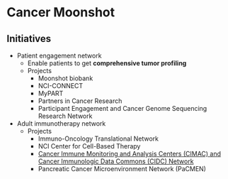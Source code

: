 # Cancer Moonshot

## Initiatives
- Patient engagement network
  - Enable patients to get **comprehensive tumor profiling**
  - Projects
    - Moonshot biobank
    - NCI-CONNECT
    - MyPART
    - Partners in Cancer Research
    - Participant Engagement and Cancer Genome Sequencing Research Network
- Adult immunotherapy network
  - Projects
    - Immuno-Oncology Translational Network
    - NCI Center for Cell-Based Therapy
    - [Cancer Immune Monitoring and Analysis Centers (CIMAC) and Cancer Immunologic Data Commons (CIDC) Network](https://cimac-network.org/)
    - Pancreatic Cancer Microenvironment Network (PaCMEN)